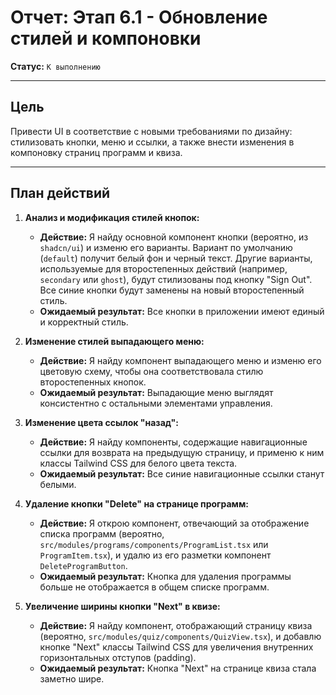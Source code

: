 # Отчет: Этап 6.1 - Обновление стилей и компоновки

**Статус:** `К выполнению`

---

## Цель

Привести UI в соответствие с новыми требованиями по дизайну: стилизовать кнопки, меню и ссылки, а также внести изменения в компоновку страниц программ и квиза.

---

## План действий

1.  **Анализ и модификация стилей кнопок:**
    *   **Действие:** Я найду основной компонент кнопки (вероятно, из `shadcn/ui`) и изменю его варианты. Вариант по умолчанию (`default`) получит белый фон и черный текст. Другие варианты, используемые для второстепенных действий (например, `secondary` или `ghost`), будут стилизованы под кнопку "Sign Out". Все синие кнопки будут заменены на новый второстепенный стиль.
    *   **Ожидаемый результат:** Все кнопки в приложении имеют единый и корректный стиль.

2.  **Изменение стилей выпадающего меню:**
    *   **Действие:** Я найду компонент выпадающего меню и изменю его цветовую схему, чтобы она соответствовала стилю второстепенных кнопок.
    *   **Ожидаемый результат:** Выпадающие меню выглядят консистентно с остальными элементами управления.

3.  **Изменение цвета ссылок "назад":**
    *   **Действие:** Я найду компоненты, содержащие навигационные ссылки для возврата на предыдущую страницу, и применю к ним классы Tailwind CSS для белого цвета текста.
    *   **Ожидаемый результат:** Все синие навигационные ссылки станут белыми.

4.  **Удаление кнопки "Delete" на странице программ:**
    *   **Действие:** Я открою компонент, отвечающий за отображение списка программ (вероятно, `src/modules/programs/components/ProgramList.tsx` или `ProgramItem.tsx`), и удалю из его разметки компонент `DeleteProgramButton`.
    *   **Ожидаемый результат:** Кнопка для удаления программы больше не отображается в общем списке программ.

5.  **Увеличение ширины кнопки "Next" в квизе:**
    *   **Действие:** Я найду компонент, отображающий страницу квиза (вероятно, `src/modules/quiz/components/QuizView.tsx`), и добавлю кнопке "Next" классы Tailwind CSS для увеличения внутренних горизонтальных отступов (padding).
    *   **Ожидаемый результат:** Кнопка "Next" на странице квиза стала заметно шире.
